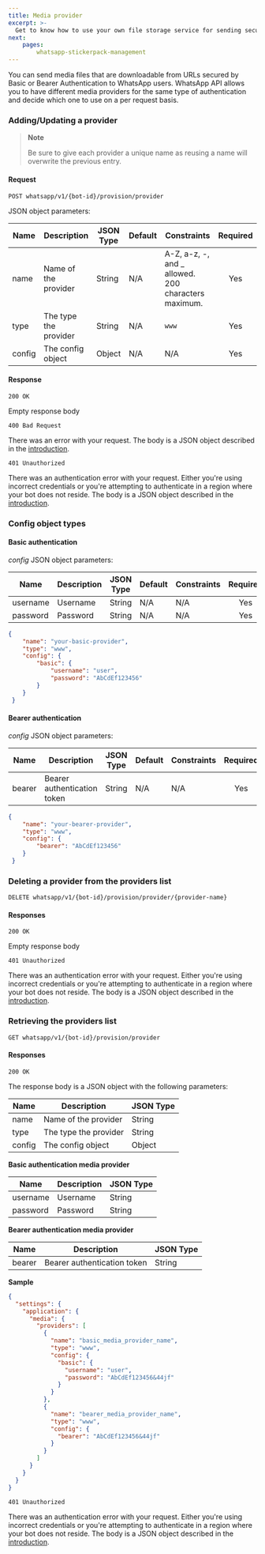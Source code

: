 ```yaml
---
title: Media provider
excerpt: >-
  Get to know how to use your own file storage service for sending secured media links.
next:
    pages:
        whatsapp-stickerpack-management
---
```

You can send media files that are downloadable from URLs secured by Basic or Bearer Authentication to WhatsApp users.
WhatsApp API allows you to have different media providers for the same type of authentication and decide which one to use on a per request basis.

### Adding/Updating a provider
> **Note**
>
> Be sure to give each provider a unique name as reusing a name will overwrite the previous entry.

#### Request
`POST whatsapp/v1/{bot-id}/provision/provider`

JSON object parameters:

| Name    | Description                      | JSON Type    | Default    | Constraints                                         | Required |
| ------- | -------------------------------- | ------------ | ---------- | --------------------------------------------------- | :------: |
| name    | Name of the provider             | String       | N/A        | A-Z, a-z, -, and _ allowed. 200 characters maximum. | Yes      |
| type    | The type the provider            | String       | N/A        | `www`                                               | Yes      |
| config  | The config object                | Object       | N/A        | N/A                                                 | Yes      |

#### Response

`200 OK`

Empty response body

`400 Bad Request`

There was an error with your request. The body is a JSON object described in the [introduction](doc:whatsapp-introduction#section-http-errors).

`401 Unauthorized`

There was an authentication error with your request. Either you're using incorrect credentials or you're attempting to authenticate
in a region where your bot does not reside. The body is a JSON object described in the [introduction](doc:whatsapp-introduction#section-http-errors).

### Config object types

#### Basic authentication
*config* JSON object parameters:

| Name    | Description                      | JSON Type    | Default    | Constraints           | Required |
| ------- | -------------------------------- | ------------ | ---------- | --------------------- | :------: |
| username| Username                         | String       | N/A        | N/A                   | Yes      |
| password| Password                         | String       | N/A        | N/A                   | Yes      |

```json
{
    "name": "your-basic-provider",
    "type": "www",
    "config": {
        "basic": {
            "username": "user",
            "password": "AbCdEf123456"
        }
    }
 }
```
#### Bearer authentication
*config* JSON object parameters:

| Name    | Description                      | JSON Type    | Default    | Constraints           | Required |
| ------- | -------------------------------- | ------------ | ---------- | --------------------- | :------: |
| bearer  | Bearer authentication token      | String       | N/A        | N/A                   | Yes      |

```json
{
    "name": "your-bearer-provider",
    "type": "www",
    "config": {
        "bearer": "AbCdEf123456"
    }
 }
```

### Deleting a provider from the providers list

`DELETE whatsapp/v1/{bot-id}/provision/provider/{provider-name}`

#### Responses

`200 OK`

Empty response body

`401 Unauthorized`

There was an authentication error with your request. Either you're using incorrect credentials or you're attempting to authenticate
in a region where your bot does not reside. The body is a JSON object described in the [introduction](doc:whatsapp-introduction#section-http-errors).

### Retrieving the providers list
`GET whatsapp/v1/{bot-id}/provision/provider`

#### Responses
`200 OK`

The response body is a JSON object with the following parameters: 


| Name    | Description                      | JSON Type    |
| ------- | -------------------------------- | ------------ |
| name    | Name of the provider             | String       |
| type    | The type the provider            | String       |
| config  | The config object                | Object       |

**Basic authentication media provider**

| Name    | Description                      | JSON Type    | 
| ------- | -------------------------------- | ------------ | 
| username| Username                         | String       |
| password| Password                         | String       | 

**Bearer authentication media provider**

| Name    | Description                      | JSON Type    | 
| ------- | -------------------------------- | ------------ | 
| bearer  | Bearer authentication token      | String       |


**Sample**
```json
{
  "settings": {
    "application": {
      "media": {
        "providers": [
          {
            "name": "basic_media_provider_name",
            "type": "www",
            "config": {
              "basic": {
                "username": "user",
                "password": "AbCdEf123456&44jf"
              }
            }
          },
          {
            "name": "bearer_media_provider_name",
            "type": "www",
            "config": {
              "bearer": "AbCdEf123456&44jf"
            }
          }
        ]
      }
    }
  }
}
```

`401 Unauthorized`

There was an authentication error with your request. Either you're using incorrect credentials or you're attempting to authenticate
in a region where your bot does not reside. The body is a JSON object described in the [introduction](doc:whatsapp-introduction#section-http-errors).
